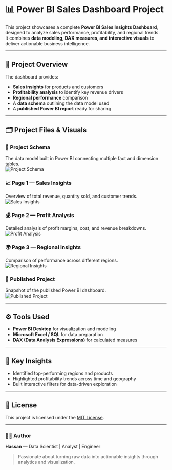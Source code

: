# 📊 Power BI Sales Dashboard Project

This project showcases a complete **Power BI Sales Insights Dashboard**, designed to analyze sales performance, profitability, and regional trends.  
It combines **data modeling, DAX measures, and interactive visuals** to deliver actionable business intelligence.

---

## 🧱 Project Overview

The dashboard provides:
- **Sales insights** for products and customers  
- **Profitability analysis** to identify key revenue drivers  
- **Regional performance** comparison  
- A **data schema** outlining the data model used  
- A **published Power BI report** ready for sharing

---

## 🗂️ Project Files & Visuals

### 🧩 Project Schema
The data model built in Power BI connecting multiple fact and dimension tables.  
![Project Schema](Project%20Schema.png)

### 📈 Page 1 — Sales Insights
Overview of total revenue, quantity sold, and customer trends.  
![Sales Insights](Page_1%20Sales%20Insights.png)

### 💰 Page 2 — Profit Analysis
Detailed analysis of profit margins, cost, and revenue breakdowns.  
![Profit Analysis](Page_2%20Profit%20Analysis.png)

### 🌍 Page 3 — Regional Insights
Comparison of performance across different regions.  
![Regional Insights](Page_3%20Regional%20Insights.png)

### 🚀 Published Project
Snapshot of the published Power BI dashboard.  
![Published Project](Published%20Project.png)

---

## ⚙️ Tools Used
- **Power BI Desktop** for visualization and modeling  
- **Microsoft Excel / SQL** for data preparation  
- **DAX (Data Analysis Expressions)** for calculated measures  

---

## 🧠 Key Insights
- Identified top-performing regions and products  
- Highlighted profitability trends across time and geography  
- Built interactive filters for data-driven exploration  

---

## 📜 License
This project is licensed under the [MIT License](LICENSE).

---

### 👨‍💻 Author
**Hassan** — Data Scientist | Analyst | Engineer  
> Passionate about turning raw data into actionable insights through analytics and visualization.
